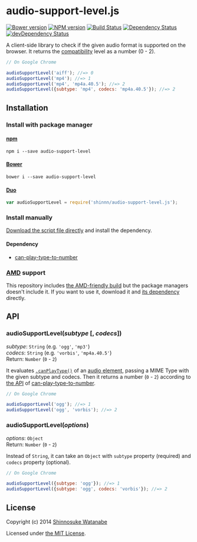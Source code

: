 # audio-support-level.js

[![Bower version](https://badge.fury.io/bo/audio-support-level.svg)](http://badge.fury.io/bo/audio-support-level)
[![NPM version](https://badge.fury.io/js/audio-support-level.svg)](http://badge.fury.io/js/audio-support-level)
[![Build Status](https://travis-ci.org/shinnn/audio-support-level.js.svg?branch=master)](https://travis-ci.org/shinnn/audio-support-level.js)
[![Dependency Status](https://david-dm.org/shinnn/audio-support-level.js.svg)](https://david-dm.org/shinnn/audio-support-level.js)
[![devDependency Status](https://david-dm.org/shinnn/audio-support-level.js/dev-status.svg)](https://david-dm.org/shinnn/audio-support-level.js#info=devDependencies)

A client-side library to check if the given audio format is supported on the browser. It returns the [compatibility](http://wiki.whatwg.org/wiki/Video_type_parameters#Browser_Support) level as a number (0 - 2).

```javascript
// On Google Chrome

audioSupportLevel('aiff'); //=> 0
audioSupportLevel('mp4'); //=> 1
audioSupportLevel('mp4', 'mp4a.40.5'); //=> 2
audioSupportLevel({subtype: 'mp4', codecs: 'mp4a.40.5'}); //=> 2
```

## Installation

### Install with package manager

#### [npm](https://www.npmjs.org/)

```
npm i --save audio-support-level
```

#### [Bower](http://bower.io/)

```
bower i --save audio-support-level
```

#### [Duo](http://duojs.org/)

```javascript
var audioSupportLevel = require('shinnn/audio-support-level.js');
```

### Install manually

[Download the script file directly](https://raw.githubusercontent.com/shinnn/audio-support-level.js/master/dist/audio-support-level.js "view raw") and install the dependency.

#### Dependency

* [can-play-type-to-number][canplaytypetonumber]

### [AMD](https://github.com/amdjs/amdjs-api/blob/master/AMD.md) support

This repository includes [the AMD-friendly build](https://raw.githubusercontent.com/shinnn/audio-support-level.js/master/dist/audio-support-level-amd.js) but the package managers doesn't include it. If you want to use it, download it and [its dependency](https://raw.githubusercontent.com/shinnn/can-play-type-to-number/master/dist/can-play-type-to-number-amd.js) directly.


## API

### audioSupportLevel(*subtype* [, *codecs*])

*subtype*: `String` (e.g. `'ogg'`, `'mp3'`)  
*codecs*: `String` (e.g. `'vorbis'`, `'mp4a.40.5'`)  
Return: `Number` (`0` - `2`)

It evaluates [`.canPlayType()`](http://msdn.microsoft.com/library/ie/ff975191) of an [audio element](http://www.w3.org/wiki/HTML/Elements/audio), passing a MIME Type with the given subtype and codecs. Then it returns a number (`0` - `2`) according to [the API](https://github.com/shinnn/can-play-type-to-number#api) of [can-play-type-to-number][canplaytypetonumber].

```javascript
// On Google Chrome

audioSupportLevel('ogg'); //=> 1
audioSupportLevel('ogg', 'vorbis'); //=> 2
```

### audioSupportLevel(*options*)

*options*: `Object`  
Return: `Number` (`0` - `2`)

Instead of `String`, it can take an `Object` with `subtype` property (required) and `codecs` property (optional).

```javascript
// On Google Chrome

audioSupportLevel({subtype: 'ogg'}); //=> 1
audioSupportLevel({subtype: 'ogg', codecs: 'vorbis'}); //=> 2
```

## License

Copyright (c) 2014 [Shinnosuke Watanabe](https://github.com/shinnn)

Licensed under [the MIT License](./LICENSE).

[canplaytypetonumber]: https://github.com/shinnn/can-play-type-to-number
